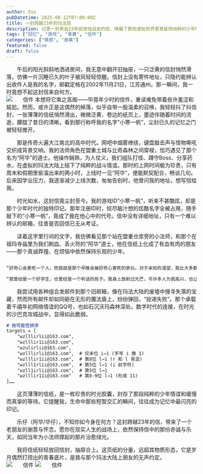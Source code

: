 ```yaml
---
author: Xio
pubDatetime: 2025-08-12T07:00:00Z
title: 一封跨越23年的玛法信
description: 记录一封来自23年前游戏战友的信，唤醒了那些虚拟世界里真挚而纯粹的少年情谊。
tags: ["回忆", "游戏", "青春", "信件"]
categories: ["情感", "故事"]
featured: false
draft: false
---
```

<style>
  .chinese-indent p {
    text-indent: 2em;
    margin: 0 0 1em 0;
  }
</style>

<div class="chinese-indent">

午后的阳光斜斜地洒进房间，我无意中翻开旧抽屉，一只泛黄的信封悄然滑落，仿佛一片沉睡已久的叶子被风轻轻惊醒。信封上没有寄件地址，只隐约能辨认出收件人是我的名字，邮戳定格在2002年11月21日，江苏通州。那一瞬间，我一时竟想不起这封信来自何方。<br>
![信件](/images/letter1.jpg)
本想将它束之高阁——毕竟年少时的信件，重读难免带着些许羞涩和尴尬。然而，或许正是这偶然的掉落，似乎自带一股温柔的召唤，我轻轻抖了抖信封，一张薄薄的信纸悄然滑出，微微泛黄、卷边的纸页上，墨迹伴随着时间的流逝，朦胧了昔日的清晰。看到那行称呼我的名字“小寒一帆”，尘封已久的记忆之门被轻轻推开。

那是传奇火遍大江南北的高中时代。网吧中烟雾缭绕，键盘敲击声与怪物嘶吼交织成背景交响。我的法师角色在盟重土城与比奇森林之间穿梭，恰巧遇见了那个名为“阿华”的道士。他操作娴熟，为人仗义，我们组队打怪、蹲守Boss、分享药水，在虚拟的玛法大陆上结下了纯粹的战斗情谊。那时的上网时间极为珍贵，只有周末和假期里偷溜出来的两小时，上线时一见“阿华”，便能默契配合，畅谈几句。后来因学业压力，我逐渐减少上线次数，匆匆告别时，他曾问我的地址，想写信给我。

时光如水，这封信竟尘封至今。我的游戏ID“小寒一帆”，听来不甚酷炫，却是那个少年时代的独特印记。那年注册ID时，绞尽脑汁想的炫酷名字全被占用，随手敲下的“小寒一帆”，竟成了我在他心中的代号。信中没有详细地址，只有一个难以辨认的邮箱，往昔是否回信已无从考证。

读着这字里行间的文字，我仿佛看见那个站在盟重仓库旁的小法师，和那个在祖玛寺庙里为我们刷血、丢火符的“阿华”道士，他在信纸上化成了有血有肉的朋友——那个真诚莽撞、在烦恼中依然保持乐观的少年。
```markdown

“好奇心会害死一个人，而我就是那个早晚会被好奇心害死的家伙。对于未知的渴望，我比大多数人来得热切，而你竟是我心底里的迷。”

“我曾经是一个好学生，也曾经是一个听话的孩子。我身上放射过光芒，令许多人为我高兴，也让他们失望、难过。我的人生如今是一团糟，但我从未感到不开心。”
```
我尝试用各种组合发邮件到那个旧邮箱，像在玛法大陆的废墟中搜寻失落的宝藏，然而所有邮件却如同砸在无形的魔法盾上，纷纷弹回，“投递失败”。那个承载着千禧年初网络情谊的QQ号，也如石沉沃玛森林深处。数字时代的连接，在时光的沙巴克攻城战中，显得如此脆弱。
```markdown
# 按可能性排序
targets = [
    "wzlllirlii@163.com", 
    "wzlllir1ii@163.com", 
    "wzulirlii@163.com", 
    "wzlllirli1@163.com",  # 仅末位 i→1 (手写 i 像 1)
    "wzlllir1ii@163.com",  # 第8位 l→1 (r 和 l 易混)
    "wzlll1rlii@163.com",  # 第5位 l→1 (i 前字符)
    "wzll1irlii@163.com",  # 第5位 l→1 
    "wzlllir11i@163.com"   # 第8-9位 l→1 (形成 11)
]……
```
这页薄薄的信纸，是一枚珍贵的时光胶囊，封存了那段纯粹的少年情谊和缓慢而真挚的等待。它提醒我，生命中那些短暂交汇的瞬间，往往成为记忆中最闪亮的印记。

乐仔（阿华/华仔），不知你如今身在何方？这封跨越23年的信，带来了一个老朋友的谢意与怀念。愿你在现实人生的战场上，依然保持信中的那份赤诚与乐天，如同当年为小法师撑起的那片治愈绿光。

我将信纸轻轻放回信封，抽屉合上。这页纸的分量，远超其物质形态，它是岁月偶然打捞出的青春底片，是我与那个玛法大陆上朋友的无声约定。<br>
![信件](/images/letter3.jpg)
![信件](/images/letter2.jpg)

